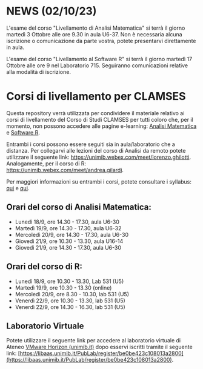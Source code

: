 # NEWS (02/10/23)

L'esame del corso "Livellamento di Analisi Matematica" si terrà il giorno martedì 3 Ottobre alle ore 9.30 in aula U6-37. Non è necessaria alcuna iscrizione o comunicazione da parte vostra, potete presentarvi direttamente in aula. 

L'esame del corso "Livellamento al Software R" si terrà il giorno martedì 17 Ottobre alle ore 9 nel Laboratorio 715. Seguiranno comunicazioni relative alla modalità di iscrizione.  

# Corsi di livellamento per CLAMSES

Questa repository verrà utilizzata per condividere il materiale relativo ai corsi di livellamento del Corso di Studi CLAMSES per tutti coloro che, per il momento, non possono accedere alle pagine e-learning: [Analisi Matematica](https://elearning.unimib.it/course/view.php?id=52809) e [Software R](https://elearning.unimib.it/course/view.php?id=52810).

Entrambi i corsi possono essere seguiti sia in aula/laboratorio che a distanza. Per collegarvi alle lezioni del corso di Analisi da remoto potete utilizzare il seguente link: https://unimib.webex.com/meet/lorenzo.ghilotti. Analogamente, per il corso di R: https://unimib.webex.com/meet/andrea.gilardi.

Per maggiori informazioni su entrambi i corsi, potete consultare i syllabus: [qui](https://elearning.unimib.it/course/info.php?id=52809) e [qui](https://elearning.unimib.it/course/info.php?id=52810). 

## Orari del corso di Analisi Matematica: 

- Lunedì 18/9, ore 14.30 - 17.30, aula U6-30
- Martedì 19/9, ore 14.30 - 17.30, aula U6-32
- Mercoledì 20/9, ore 14.30 - 17.30, aula U6-30
- Giovedì 21/9, ore 10.30 - 13.30, aula U16-14
- Giovedì 21/9, ore 14.30 - 17.30, aula U6-30

## Orari del corso di R: 

- Lunedì 18/9, ore 10.30 - 13.30, Lab 531 (U5)
- Martedì 19/9, ore 10.30 - 13.30 (online)
- Mercoledì 20/9, ore 8.30 - 10.30, lab 531 (U5)
- Venerdì 22/9, ore 10.30 - 13.30, lab 531 (U5)
- Venerdì 22/9, ore 14.30 - 16.30, lab 531 (U5)

## Laboratorio Virtuale 

Potete utilizzare il seguente link per accedere al laboratorio virtuale di Ateneo [VMware Horizon (unimib.it)](https://libaas-lessons.si.unimib.it/) dopo esservi iscritti tramite il seguente link: [https://libaas.unimib.it/PubLab/register/be0be423c108013a2800](https://libaas.unimib.it/PubLab/register/be0be423c108013a2800). 
